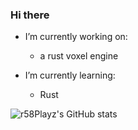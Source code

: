 ### Hi there



- I’m currently working on:
  - a rust voxel engine

- I’m currently learning:
  - Rust

![r58Playz's GitHub stats](https://github-readme-stats.vercel.app/api?username=r58Playz&count_private=true&bg_color=303446&title_color=ef9f76&text_color=c6d0f5&icon_color=85c1dc&ring_color=babbf1&border_color=c6d0f5&show_icons=true)
